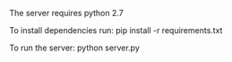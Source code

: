 The server requires python 2.7

To install dependencies run:
pip install -r requirements.txt

To run the server:
python server.py
